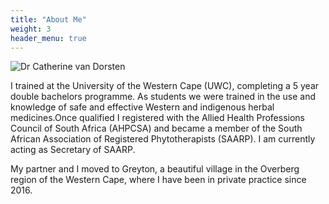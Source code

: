 ```yaml
---
title: "About Me"
weight: 3
header_menu: true
---
```

![Dr Catherine van Dorsten](./images/Dr_Catherine_van_Dorsten.jpg)

I trained at the University of the Western Cape (UWC), completing a 5 year double bachelors programme. As students we were trained in the use and knowledge of safe and effective Western and indigenous herbal medicines.Once qualified I registered with the Allied Health Professions Council of South Africa (AHPCSA) and became a member of the South African Association of Registered Phytotherapists (SAARP). I am currently acting as Secretary of SAARP.

My partner and I moved to Greyton, a beautiful village in the Overberg region of the Western Cape, where I have been in private practice since 2016.